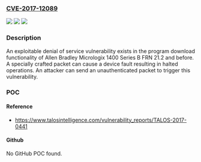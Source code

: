 ### [CVE-2017-12089](https://cve.mitre.org/cgi-bin/cvename.cgi?name=CVE-2017-12089)
![](https://img.shields.io/static/v1?label=Product&message=Allen%20Bradley&color=blue)
![](https://img.shields.io/static/v1?label=Version&message=n%2Fa&color=blue)
![](https://img.shields.io/static/v1?label=Vulnerability&message=denial%20of%20service&color=brighgreen)

### Description

An exploitable denial of service vulnerability exists in the program download functionality of Allen Bradley Micrologix 1400 Series B FRN 21.2 and before. A specially crafted packet can cause a device fault resulting in halted operations. An attacker can send an unauthenticated packet to trigger this vulnerability.

### POC

#### Reference
- https://www.talosintelligence.com/vulnerability_reports/TALOS-2017-0441

#### Github
No GitHub POC found.

